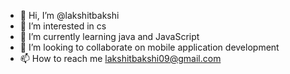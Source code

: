 - 👋 Hi, I’m @lakshitbakshi
- 👀 I’m interested in cs
- 🌱 I’m currently learning java and JavaScript 
- 💞️ I’m looking to collaborate on mobile application development
- 📫 How to reach me lakshitbakshi09@gmail.com

<!---
lakshitbakshi/lakshitbakshi is a ✨ special ✨ repository because its `README.md` (this file) appears on your GitHub profile.
You can click the Preview link to take a look at your changes.
--->
